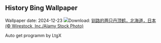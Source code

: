 ## History Bing Wallpaper
Wallpaper date: 2024-12-23
![](https://www.bing.com/th?id=OHR.FestivusCranes_ZH-CN2464862059_UHD.jpg&w=1000)Download: [钏路的两只丹顶鹤，北海道，日本 (© Wirestock, Inc./Alamy Stock Photo)](https://www.bing.com/th?id=OHR.FestivusCranes_ZH-CN2464862059_UHD.jpg)

Auto get programm by LtgX
